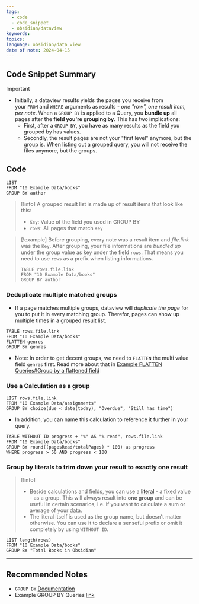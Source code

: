 ```yaml
---
tags:
  - code
  - code_snippet
  - obsidian/dataview
keywords: 
topics: 
language: obsidian/data_view
date of note: 2024-04-15
---
```


## Code Snippet Summary

>[!important]
> - Initially, a dataview results yields the pages you receive from your `FROM` and `WHERE` arguments as results - *one "row", one result item, per note*. When a `GROUP BY` is applied to a Query, you **bundle up** all pages after the **field you're grouping by**. This has two implications:  
> 	- First, after a `GROUP BY`, you have as many results as the field you grouped by has values.  
> 	- Secondly, the result pages are not your "first level" anymore, but the group is. When listing out a grouped query, you will not receive the files anymore, but the groups.


## Code


```plain
LIST
FROM "10 Example Data/books"
GROUP BY author
```

>[!info]
>A grouped result list is made up of result items that look like this:  
>- `Key`: Value of the field you used in GROUP BY  
>- `rows`: All pages that match `Key`  
>


>[!example]
>Before grouping, every note was a result item and *file.link* was the `Key`. After grouping, your file informations are *bundled up* under the group value as key under the field `rows`. That means you need to use `rows` as a prefix when listing informations.
> 
> ```plain
> TABLE rows.file.link
> FROM "10 Example Data/books"
> GROUP BY author
> 
> ```


### Deduplicate multiple matched groups

- If a page matches multiple groups, dataview will *duplicate the page* for you to put it in every matching group. Therefor, pages can show up multiple times in a grouped result list.

```plain
TABLE rows.file.link
FROM "10 Example Data/books"
FLATTEN genres
GROUP BY genres
```

- Note: In order to get decent groups, we need to `FLATTEN` the multi value field `genres` first. Read more about that in [Example FLATTEN Queries#Group by a flattened field](https://s-blu.github.io/obsidian_dataview_example_vault/20%20Dataview%20Queries/Example%20FLATTEN%20Queries/#group-by-a-flattened-field)

### Use a Calculation as a group

```plain
LIST rows.file.link
FROM "10 Example Data/assignments"
GROUP BY choice(due < date(today), "Overdue", "Still has time")
```

- In addition, you can name this calculation to reference it further in your query.

```plain
TABLE WITHOUT ID progress + "%" AS "% read", rows.file.link
FROM "10 Example Data/books"
GROUP BY round((pagesRead/totalPages) * 100) as progress
WHERE progress > 50 AND progress < 100

```

### Group by literals to trim down your result to exactly one result

> [!info]
> - Beside calculations and fields, you can use a [literal](https://blacksmithgu.github.io/obsidian-dataview/query/literals/) - a fixed value - as a group. This will always result into **one group** and can be useful in certain scenarios, i.e. if you want to calculate a sum or average of your data.
> - The literal itself is used as the group name, but doesn't matter otherwise. You can use it to declare a senseful prefix or omit it completely by using `WITHOUT ID`.

```plain
LIST length(rows) 
FROM "10 Example Data/books"
GROUP BY "Total Books in Obsidian"
```


-----------
##  Recommended Notes

- `GROUP BY` [Documentation](https://blacksmithgu.github.io/obsidian-dataview/query/literals/)
- Example GROUP BY Queries [link](https://s-blu.github.io/obsidian_dataview_example_vault/20%20Dataview%20Queries/Example%20GROUP%20BY%20Queries/)